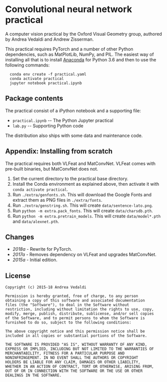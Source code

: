 Convolutional neural network practical
======================================

A computer vision practical by the Oxford Visual Geometry group,
authored by Andrea Vedaldi and Andrew Zisserman.

This practical requires PyTorch and a number of other Python dependencies, such as MatPlotLib, NumPy, and PIL. The easiest way of installing all that is to install [Anaconda](https://www.anaconda.com/download/) for Python 3.6 and then to use the following commands:

      conda env create -f practical.yaml
      conda activate practical
      jupyter notebook practical.ipynb

Package contents
----------------

The practical consist of a iPython notebook and a supporting file:

* `practical.ipynb` -- The Python Jupyter practical
* `lab.py` -- Supporting Python code

The distribution also ships with some data and maintenance code.

Appendix: Installing from scratch
---------------------------------

The practical requires both VLFeat and MatConvNet. VLFeat comes with
pre-built binaries, but MatConvNet does not.

1. Set the current directory to the practical base directory.
2. Install the Conda environment as explained above, then activate it with
   `conda activate practical`.
2. Run `./extra/genfonts.sh`. This will download the Google Fonts
  and extract them as PNG files in `./extra/fonts`.
3. Run `./extra/genstring.sh`. This will create
  `data/sentence-lato.png`.
4. Run `python -m extra.pack_fonts`. This will create `data/charsdb.pth`.
5. Run `python -m extra.pretrain_models`. This will create `data/model*.pth` and `data/alexnet.pth`.

Changes
-------

* *2018a* - Rewrite for PyTorch.
* *2017a* - Removes dependency on VLFeat and upgrades MatConvNet.
* *2015a* - Initial edition.

License
-------

    Copyright (c) 2015-18 Andrea Vedaldi
    
    Permission is hereby granted, free of charge, to any person
    obtaining a copy of this software and associated documentation
    files (the "Software"), to deal in the Software without
    restriction, including without limitation the rights to use, copy,
    modify, merge, publish, distribute, sublicense, and/or sell copies
    of the Software, and to permit persons to whom the Software is
    furnished to do so, subject to the following conditions:
    
    The above copyright notice and this permission notice shall be
    included in all copies or substantial portions of the Software.
    
    THE SOFTWARE IS PROVIDED "AS IS", WITHOUT WARRANTY OF ANY KIND,
    EXPRESS OR IMPLIED, INCLUDING BUT NOT LIMITED TO THE WARRANTIES OF
    MERCHANTABILITY, FITNESS FOR A PARTICULAR PURPOSE AND
    NONINFRINGEMENT. IN NO EVENT SHALL THE AUTHORS OR COPYRIGHT
    HOLDERS BE LIABLE FOR ANY CLAIM, DAMAGES OR OTHER LIABILITY,
    WHETHER IN AN ACTION OF CONTRACT, TORT OR OTHERWISE, ARISING FROM,
    OUT OF OR IN CONNECTION WITH THE SOFTWARE OR THE USE OR OTHER
    DEALINGS IN THE SOFTWARE.
